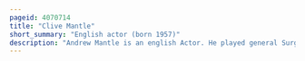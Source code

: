```yaml
---
pageid: 4070714
title: "Clive Mantle"
short_summary: "English actor (born 1957)"
description: "Andrew Mantle is an english Actor. He played general Surgeon Mike Barratt in the Bbc Hospital Drama Series Casualty and Holby City in the 1990s, and Little John in the 1980s fantasy Series Robin of Sherwood. In 2016 he returned to Casualty as Mike Barratt for the Show's 30th Anniversary."
---
```

